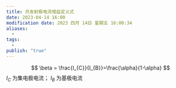 ```yaml
---
title: 共发射极电流增益定义式
date: 2023-04-14 16:00
modification date: 2023 四月 14日 星期五 16:00:34
aliases:
  - 
tags:
  - 
publish: "true"
---
```

$$
\beta = \frac{I_{C}}{I_{B}}=\frac{\alpha}{1-\alpha}
$$
$I_{C}$ 为集电极电流； $I_{B}$ 为基极电流